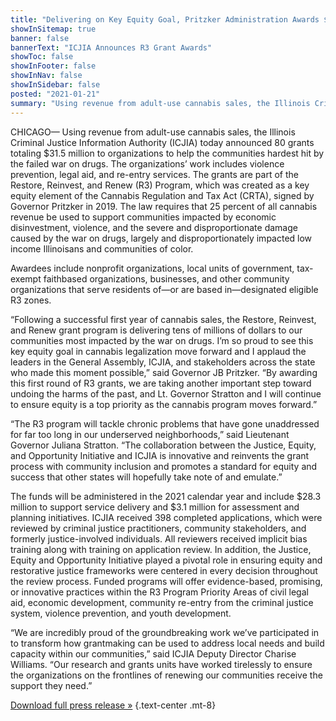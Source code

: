 ```yaml
---
title: "Delivering on Key Equity Goal, Pritzker Administration Awards $31.5 Million in First Ever Restore, Reinvest, and Renew Program Grants to Organizations Across the State"
showInSitemap: true
banner: false
bannerText: "ICJIA Announces R3 Grant Awards"
showToc: false
showInFooter: false
showInNav: false
showInSidebar: false
posted: "2021-01-21"
summary: "Using revenue from adult-use cannabis sales, the Illinois Criminal Justice Information Authority (ICJIA) today announced 80 grants totaling $31.5 million to organizations to help the communities hardest hit by the failed war on drugs. The organizations’ work includes violence prevention, legal aid, and re-entry services."
---
```


CHICAGO— Using revenue from adult-use cannabis sales, the Illinois Criminal Justice
Information Authority (ICJIA) today announced 80 grants totaling $31.5 million to
organizations to help the communities hardest hit by the failed war on drugs. The
organizations’ work includes violence prevention, legal aid, and re-entry services.
The grants are part of the Restore, Reinvest, and Renew (R3) Program, which was
created as a key equity element of the Cannabis Regulation and Tax Act (CRTA), signed
by Governor Pritzker in 2019. The law requires that 25 percent of all cannabis revenue be
used to support communities impacted by economic disinvestment, violence, and the
severe and disproportionate damage caused by the war on drugs, largely and
disproportionately impacted low income Illinoisans and communities of color.

Awardees include nonprofit organizations, local units of government, tax-exempt faithbased organizations, businesses, and other community organizations that serve residents
of—or are based in—designated eligible R3 zones.

“Following a successful first year of cannabis sales, the Restore, Reinvest, and Renew
grant program is delivering tens of millions of dollars to our communities most impacted
by the war on drugs. I’m so proud to see this key equity goal in cannabis legalization
move forward and I applaud the leaders in the General Assembly, ICJIA, and
stakeholders across the state who made this moment possible,” said Governor JB
Pritzker. “By awarding this first round of R3 grants, we are taking another important
step toward undoing the harms of the past, and Lt. Governor Stratton and I will continue
to ensure equity is a top priority as the cannabis program moves forward.”

“The R3 program will tackle chronic problems that have gone unaddressed for far too
long in our underserved neighborhoods,” said Lieutenant Governor Juliana
Stratton. “The collaboration between the Justice, Equity, and Opportunity Initiative
and ICJIA is innovative and reinvents the grant process with community inclusion and
promotes a standard for equity and success that other states will hopefully take note of
and emulate.”

The funds will be administered in the 2021 calendar year and include $28.3 million to
support service delivery and $3.1 million for assessment and planning initiatives.
ICJIA received 398 completed applications, which were reviewed by criminal justice
practitioners, community stakeholders, and formerly justice-involved individuals. All
reviewers received implicit bias training along with training on application review. In
addition, the Justice, Equity and Opportunity Initiative played a pivotal role in ensuring
equity and restorative justice frameworks were centered in every decision throughout the
review process. Funded programs will offer evidence-based, promising, or innovative
practices within the R3 Program Priority Areas of civil legal aid, economic development,
community re-entry from the criminal justice system, violence prevention, and youth
development.

“We are incredibly proud of the groundbreaking work we’ve participated in to transform
how grantmaking can be used to address local needs and build capacity within our
communities,” said ICJIA Deputy Director Charise Williams. “Our research and
grants units have worked tirelessly to ensure the organizations on the frontlines of
renewing our communities receive the support they need.”

[Download full press release &raquo;](01.21.21_ICJIA_R3_Grants_Release_Final.pdf) {.text-center .mt-8}
